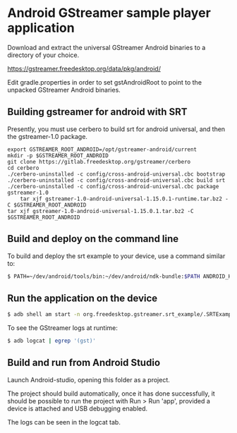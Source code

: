 # Android GStreamer sample player application

Download and extract the universal GStreamer Android binaries to
a directory of your choice.

<https://gstreamer.freedesktop.org/data/pkg/android/>

Edit gradle.properties in order to set gstAndroidRoot to point to the
unpacked GStreamer Android binaries.

## Building gstreamer for android with SRT

Presently, you must use cerbero to build srt for android universal, and then the gstreamer-1.0 package.

	export GSTREAMER_ROOT_ANDROID=/opt/gstreamer-android/current
	mkdir -p $GSTREAMER_ROOT_ANDROID
	git clone https://gitlab.freedesktop.org/gstreamer/cerbero
	cd cerbero
	./cerbero-uninstalled -c config/cross-android-universal.cbc bootstrap
	./cerbero-uninstalled -c config/cross-android-universal.cbc build srt
	./cerbero-uninstalled -c config/cross-android-universal.cbc package gstreamer-1.0
        tar xjf gstreamer-1.0-android-universal-1.15.0.1-runtime.tar.bz2 -C $GSTREAMER_ROOT_ANDROID
	tar xjf gstreamer-1.0-android-universal-1.15.0.1.tar.bz2 -C $GSTREAMER_ROOT_ANDROID

## Build and deploy on the command line

To build and deploy the srt example to your device, use a command similar to:

```bash
$ PATH=~/dev/android/tools/bin:~/dev/android/ndk-bundle:$PATH ANDROID_HOME="$HOME/dev/android/" ./gradlew installDebug
```

## Run the application on the device

```bash
$ adb shell am start -n org.freedesktop.gstreamer.srt_example/.SRTExample
```

To see the GStreamer logs at runtime:

```bash
$ adb logcat | egrep '(gst)'
```

## Build and run from Android Studio

Launch Android-studio, opening this folder as a project.

The project should build automatically, once it has done successfully,
it should be possible to run the project with Run > Run 'app', provided
a device is attached and USB debugging enabled.

The logs can be seen in the logcat tab.
